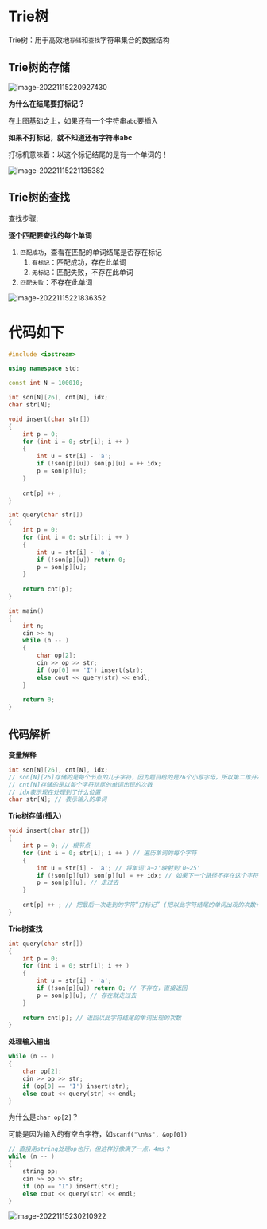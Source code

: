 # Trie树

Trie树：用于高效地`存储`和`查找`字符串集合的数据结构

## Trie树的存储

![image-20221115220927430](https://cdn.jsdelivr.net/gh/Lx001T/my-imgs/jq2022/image-20221115220927430.png)

**为什么在结尾要打标记？**

在上图基础之上，如果还有一个字符串`abc`要插入

**如果不打标记，就不知道还有字符串abc**

打标机意味着：以这个标记结尾的是有一个单词的！

![image-20221115221135382](https://cdn.jsdelivr.net/gh/Lx001T/my-imgs/jq2022/image-20221115221135382.png)

## Trie树的查找

查找步骤;

**逐个匹配要查找的每个单词**

1. `匹配成功`，查看在匹配的单词结尾是否存在标记
   1. `有标记`：匹配成功，存在此单词
   2. `无标记`：匹配失败，不存在此单词
2. `匹配失败`：不存在此单词

![image-20221115221836352](https://cdn.jsdelivr.net/gh/Lx001T/my-imgs/jq2022/image-20221115221836352.png)

# 代码如下

```C++
#include <iostream>

using namespace std;

const int N = 100010;

int son[N][26], cnt[N], idx;
char str[N];

void insert(char str[])
{
    int p = 0;
    for (int i = 0; str[i]; i ++ )
    {
        int u = str[i] - 'a';
        if (!son[p][u]) son[p][u] = ++ idx;
        p = son[p][u];
    }
    
    cnt[p] ++ ;
}

int query(char str[])
{
    int p = 0;
    for (int i = 0; str[i]; i ++ )
    {
        int u = str[i] - 'a';
        if (!son[p][u]) return 0;
        p = son[p][u];
    }
    
    return cnt[p];
}

int main()
{
    int n;
    cin >> n;
    while (n -- )
    {
        char op[2];
        cin >> op >> str;
        if (op[0] == 'I') insert(str);
        else cout << query(str) << endl;
    }
    
    return 0;
}
```

## 代码解析

**变量解释**

```C++
int son[N][26], cnt[N], idx;
// son[N][26]存储的是每个节点的儿子字符，因为题目给的是26个小写字母，所以第二维开26个
// cnt[N]存储的是以每个字符结尾的单词出现的次数
// idx表示现在处理到了什么位置
char str[N]; // 表示输入的单词
```

**Trie树存储(插入)**

```C++
void insert(char str[])
{
    int p = 0; // 根节点
    for (int i = 0; str[i]; i ++ ) // 遍历单词的每个字符
    {
        int u = str[i] - 'a'; // 将单词'a~z'映射到'0~25'
        if (!son[p][u]) son[p][u] = ++ idx; // 如果下一个路径不存在这个字符，创建一个路径
        p = son[p][u]; // 走过去
    }
    
    cnt[p] ++ ; // 把最后一次走到的字符“打标记” (把以此字符结尾的单词出现的次数+1)
}
```

**Trie树查找**

```c++
int query(char str[])
{
    int p = 0;
    for (int i = 0; str[i]; i ++ )
    {
        int u = str[i] - 'a';
        if (!son[p][u]) return 0; // 不存在，直接返回
        p = son[p][u]; // 存在就走过去
    }
    
    return cnt[p]; // 返回以此字符结尾的单词出现的次数
}
```

**处理输入输出**

```C++
while (n -- )
{
    char op[2];
    cin >> op >> str;
    if (op[0] == 'I') insert(str);
    else cout << query(str) << endl;
}
```

为什么是`char op[2]`？

可能是因为输入的有空白字符，如`scanf("\n%s", &op[0])`

```C++
// 直接用string处理op也行，但这样好像满了一点，4ms？
while (n -- )
{
    string op;
    cin >> op >> str;
    if (op == "I") insert(str);
    else cout << query(str) << endl;
}
```

![image-20221115230210922](https://cdn.jsdelivr.net/gh/Lx001T/my-imgs/jq2022/image-20221115230210922.png)